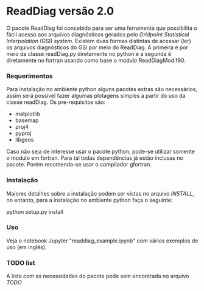 # ReadDiag versão 2.0
O pacote ReadDiag foi concebido para ser uma ferramenta que possibilita o fácil acesso aos arquivos diagnósticos gerados pelo _Gridpoint Statistical Interpolation_ (GSI) _system_.
Existem duas formas distintas de acessar (ler) os arquivos diagnósticos do GSI por meio do ReadDiag. A primeira é por meio da classe readDiag.py diretamente no python e a segunda é diretamente no fortran usando como base o modulo ReadDiagMod.f90.

### Requerimentos
Para instalação no ambiente python alguns pacotes extras são necessários, assim será possível fazer algumas plotagens simples a partir do uso da classe readDiag. Os pre-requisitos são:

 - matplotlib
 - basemap
 - proj4
 - pyproj
 - libgeos

 Caso não seja de interesse usar o pacote python, pode-se utilizar somente o modulo em fortran. Para tal todas dependências já estão inclusas no pacote. Porém recomenda-se usar o compilador gfortran.

### Instalação

Maiores detalhes sobre a instalação podem ser vistas no arquivo *INSTALL*, no entanto, para a instalação no ambiente python faça o seguinte:

python setup.py install

### Uso

Veja o notebook Jupyter "readdiag_example.ipynb" com vários exemplos de uso (em inglês).

### TODO list

A lista com as necessidades do pacote pode sem encontrada no arquivo *TODO*
